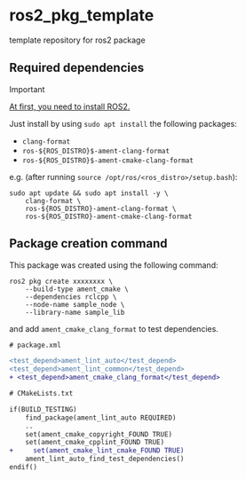# ros2_pkg_template

template repository for ros2 package

## Required dependencies

> [!IMPORTANT]
> [At first, you need to install ROS2.](https://docs.ros.org/en/jazzy/Installation.html)

Just install by using `sudo apt install` the following packages:

- `clang-format`
- `ros-${ROS_DISTRO}$-ament-clang-format`
- `ros-${ROS_DISTRO}$-ament-cmake-clang-format`

e.g. (after running `source /opt/ros/<ros_distro>/setup.bash`):

```shell
sudo apt update && sudo apt install -y \
    clang-format \
    ros-${ROS_DISTRO}-ament-clang-format \
    ros-${ROS_DISTRO}-ament-cmake-clang-format
```

## Package creation command

This package was created using the following command:

```shell
ros2 pkg create xxxxxxxx \
    --build-type ament_cmake \
    --dependencies rclcpp \
    --node-name sample_node \
    --library-name sample_lib
```

and add `ament_cmake_clang_format` to test dependencies.

```diff
# package.xml

<test_depend>ament_lint_auto</test_depend>
<test_depend>ament_lint_common</test_depend>
+ <test_depend>ament_cmake_clang_format</test_depend>
```

```diff
# CMakeLists.txt

if(BUILD_TESTING)
    find_package(ament_lint_auto REQUIRED)
    ..
    set(ament_cmake_copyright_FOUND TRUE)
    set(ament_cmake_cpplint_FOUND TRUE)
+     set(ament_cmake_lint_cmake_FOUND TRUE)
    ament_lint_auto_find_test_dependencies()
endif()
```
